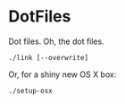 # DotFiles

Dot files. Oh, the dot files.

    ./link [--overwrite]

Or, for a shiny new OS X box:

    ./setup-osx

